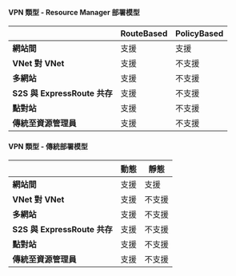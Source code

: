 #### <a name="vpn-type---resource-manager-deployment-model"></a>VPN 類型 - Resource Manager 部署模型
|  | **RouteBased** | **PolicyBased** |
| --- | --- | --- |
| **網站間** |支援 |支援 |
| **VNet 對 VNet** |支援 |不支援 |
| **多網站** |支援 |不支援 |
| **S2S 與 ExpressRoute 共存** |支援 |不支援 |
| **點對站** |支援 |不支援 |
| **傳統至資源管理員** |支援 |不支援 |

#### <a name="vpn-type---classic-deployment-model"></a>VPN 類型 - 傳統部署模型
|  | **動態** | **靜態** |
| --- | --- | --- |
| **網站間** |支援 |支援 |
| **VNet 對 VNet** |支援 |不支援 |
| **多網站** |支援 |不支援 |
| **S2S 與 ExpressRoute 共存** |支援 |不支援 |
| **點對站** |支援 |不支援 |
| **傳統至資源管理員** |支援 |不支援 |



<!--HONumber=Nov16_HO3-->


